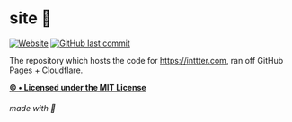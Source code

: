 # site 🔗

[![Website](https://img.shields.io/website-up-down-green-red/http/inttter.com.svg)](https://inttter.com)
[![GitHub last commit](https://img.shields.io/github/last-commit/inttter/links.svg)](https://github.com/inttter/links)

The repository which hosts the code for https://inttter.com, ran off GitHub Pages + Cloudflare.

[**©️ • Licensed under the MIT License**](LICENSE)

###### made with 🥞
